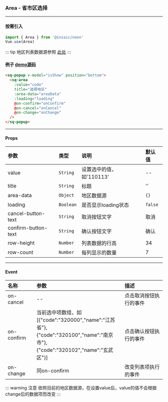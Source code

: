 ### Area - 省市区选择
---
#### 按需引入

```js
import { Area } from '@insaic/neon'
Vue.use(Area)
```

::: tip
地区列表数据源参照 <a href="https://github.com/insaic/neon/blob/dev/examples/mock/districts.js" target="_blank">此处</a>
:::

#### 例子 [demo源码](https://github.com/insaic/neon/blob/dev/examples/routers/area.vue)
```html
<sq-popup v-model="isShow" position="bottom">
  <sq-area
    :value="code"
    title="选择地区"
    :area-data="areaData"
    :loading="loading"
    @on-confirm="onConfirm"
    @on-cancel="onCancel"
    @on-change="onChange"
  />
</sq-popup>
```
---

#### Props
 参数                 | 类型       | 说明                             | 默认值
:-------              |:----------|:----------                       |:-----
 value                | `String`  | 设置选中的值，如'110113'          |  --  
 title                | `String`  | 标题                             |  ''  
 area-data            | `Object`  | 地区数据源                        |  `{}`  
 loading              | `Boolean` | 是否显示loading状态               |  `false` 
 cancel-button-text   | `String`  | 取消按钮文字                      |  取消 
 confirm-button-text  | `String`  | 确认按钮文字                      |  确认 
 row-height           | `Number`  | 列表数据的行高                    |  34
 row-count            | `Number`  | 每列显示的数量                    |  7

---

#### Event
 名称       | 参数  | 描述             
:---------- |:---- |:------------------ 
 on-cancel | -- | 点击取消按钮执行的事件
 on-confirm | 当前选中项数组，如<br>[{"code":"320000","name":"江苏省"},<br>{"code":"320100","name":"南京市"},<br>{"code":"320102","name":"玄武区"}] | 点击确认按钮执行的事件
 on-change | 同on-confirm | 改变列表项执行的事件

 ::: warning 注意
依照目前的地区数据源，在设置value后，value的值不会根据change后的数据项而改变
:::